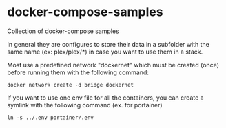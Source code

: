 # docker-compose-samples
Collection of docker-compose samples

In general they are configures to store their data in a subfolder with the same name (ex: plex/plex/*) in case you want to use them in a stack.

Most use a predefined network "dockernet" which must be created (once) before running them with the following command:
```
docker network create -d bridge dockernet
```

If you want to use one env file for all the containers, you can create a symlink with the following command (ex. for portainer)
```
ln -s ../.env portainer/.env
```


